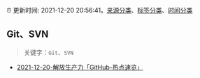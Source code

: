 :alarm_clock: 更新时间: 2021-12-20 20:56:41。[来源分类](../README.md)、[标签分类](../TAGS.md)、[时间分类](../TIMELINE.md)

## Git、SVN


> 关键字：`Git`、`SVN`



- [2021-12-20-解放生产力「GitHub-热点速览」](https://toutiao.io/k/6ozbddi) 
